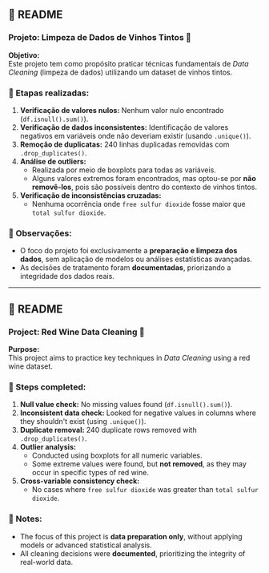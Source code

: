## 📄 README

### Projeto: Limpeza de Dados de Vinhos Tintos 🍇

**Objetivo:**  
Este projeto tem como propósito praticar técnicas fundamentais de *Data Cleaning* (limpeza de dados) utilizando um dataset de vinhos tintos.

### 📌 Etapas realizadas:
1. **Verificação de valores nulos:** Nenhum valor nulo encontrado (`df.isnull().sum()`).
2. **Verificação de dados inconsistentes:** Identificação de valores negativos em variáveis onde não deveriam existir (usando `.unique()`).
3. **Remoção de duplicatas:** 240 linhas duplicadas removidas com `.drop_duplicates()`.
4. **Análise de outliers:**  
   - Realizada por meio de boxplots para todas as variáveis.  
   - Alguns valores extremos foram encontrados, mas optou-se por **não removê-los**, pois são possíveis dentro do contexto de vinhos tintos.
5. **Verificação de inconsistências cruzadas:**  
   - Nenhuma ocorrência onde `free sulfur dioxide` fosse maior que `total sulfur dioxide`.

### 📝 Observações:
- O foco do projeto foi exclusivamente a **preparação e limpeza dos dados**, sem aplicação de modelos ou análises estatísticas avançadas.
- As decisões de tratamento foram **documentadas**, priorizando a integridade dos dados reais.

---

## 📄 README

### Project: Red Wine Data Cleaning 🍇

**Purpose:**  
This project aims to practice key techniques in *Data Cleaning* using a red wine dataset.

### 📌 Steps completed:
1. **Null value check:** No missing values found (`df.isnull().sum()`).
2. **Inconsistent data check:** Looked for negative values in columns where they shouldn't exist (using `.unique()`).
3. **Duplicate removal:** 240 duplicate rows removed with `.drop_duplicates()`.
4. **Outlier analysis:**  
   - Conducted using boxplots for all numeric variables.  
   - Some extreme values were found, but **not removed**, as they may occur in specific types of red wine.
5. **Cross-variable consistency check:**  
   - No cases where `free sulfur dioxide` was greater than `total sulfur dioxide`.

### 📝 Notes:
- The focus of this project is **data preparation only**, without applying models or advanced statistical analysis.
- All cleaning decisions were **documented**, prioritizing the integrity of real-world data.

